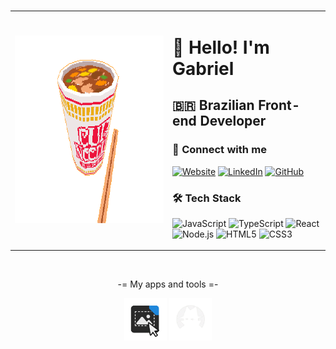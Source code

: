 
<br>

<div align="center">

<table>
<tr>
<td width="50%" align="center">

<img src="Lamem.gif" style="height: 300px">

</td>
<td width="50%" align="left">

# 👋 Hello! I'm Gabriel

## 🇧🇷 Brazilian Front-end Developer

### 🔗 Connect with me

[![Website](https://img.shields.io/badge/Website-comunit--folio.web.app-00D4AA?style=for-the-badge&logo=firebase&logoColor=white)](https://comunit-folio.web.app/)
[![LinkedIn](https://img.shields.io/badge/LinkedIn-0077B5?style=for-the-badge&logo=linkedin&logoColor=white)](https://www.linkedin.com/in/gabriel-nascimento-gama-5b0b30185/)
[![GitHub](https://img.shields.io/badge/GitHub-100000?style=for-the-badge&logo=github&logoColor=white)](https://github.com/GabrielBaiano)

### 🛠️ Tech Stack

![JavaScript](https://img.shields.io/badge/JavaScript-F7DF1E?style=for-the-badge&logo=javascript&logoColor=black)
![TypeScript](https://img.shields.io/badge/TypeScript-007ACC?style=for-the-badge&logo=typescript&logoColor=white)
![React](https://img.shields.io/badge/React-20232A?style=for-the-badge&logo=react&logoColor=61DAFB)
![Node.js](https://img.shields.io/badge/Node.js-43853D?style=for-the-badge&logo=node.js&logoColor=white)
![HTML5](https://img.shields.io/badge/HTML5-E34F26?style=for-the-badge&logo=html5&logoColor=white)
![CSS3](https://img.shields.io/badge/CSS3-1572B6?style=for-the-badge&logo=css3&logoColor=white)

</td>
</tr>
</table>

<br>

-= My apps and tools =-

<p align="center">
  <a href="https://github.com/GabrielBaiano/Banered/tree/main" target="_blank"><img src="https://raw.githubusercontent.com/GabrielBaiano/Banered/main/src/assets/icon.png" alt="Banered Showcase" width="68"/></a>
  <a href="https://github.com/GabrielBaiano/stelthapp_test" target="_blank"><img src="https://github.com/GabrielBaiano/stelthapp_test/blob/main/src/assets/icons/icon.jpg" alt="StealthAPP Showcase" width="68"/></a>

</p>

</div>
